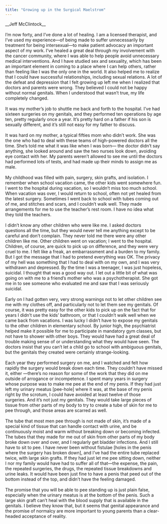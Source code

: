 ```yaml
---
title: "Growing up in the Surgical Maelstrom"
---
```


\_\_Jeff McClintock\_\_<br><br>I&#8217;m now forty, and I&#8217;ve done a lot of healing. I am a licensed therapist, and I&#8217;ve used my experience&#8212;of being made to suffer unnecessarily by treatment for being intersexual&#8212;to make patient advocacy an important aspect of my work. I&#8217;ve healed a great deal through my involvement with the cancer community, where I was able to help people avoid unnecessary medical interventions. And I have studied sex and sexuality, which has been an important element in coming to a place where I can help others, rather than feeling like I was the only one in the world. It also helped me to realize that I could have successful relationships, including sexual relations. A lot of the defeat and depression that I felt growing up left me when I realized that doctors and parents were wrong. They believed I could not be happy without normal genitals. When I understood that wasn&#8217;t true, my life completely changed.<br><br>It was my mother&#8217;s job to shuttle me back and forth to the hospital. I&#8217;ve had sixteen surgeries on my genitals, and they performed ten operations by age ten, pretty regularly once a year. It&#8217;s pretty hard on a father if his son is sexually different, and it&#8217;s still not easy for my father to discuss.<br><br>It was hard on my mother, a typical fifties mom who didn&#8217;t work. She was the one who had to deal with these teams of high-powered doctors all the time. She&#8217;s told me what it was like when I was born&#8212; the doctor didn&#8217;t say anything, she looked around and saw the two nurses look down, avoiding eye contact with her. My parents weren&#8217;t allowed to see me until the doctors had performed lots of tests, and had made up their minds to assign me as male.<br><br>My childhood was filled with pain, surgery, skin grafts, and isolation. I remember when school vacation came, the other kids went somewhere fun. I went to the hospital during vacation, so I wouldn&#8217;t miss too much school. When vacation was over, I would return to school, often not yet healed from the latest surgery. Sometimes I went back to school with tubes coming out of me, and stitches and scars, and I couldn&#8217;t walk well. They made arrangements for me to use the teacher&#8217;s rest room. I have no idea what they told the teachers.<br><br>I didn&#8217;t know any other children who were like me. I asked doctors questions all the time, but they would never tell me anything except to be careful and don&#8217;t complain. They never told me there were any other children like me. Other children went on vacation; I went to the hospital. Children, of course, are quick to pick up on difference, and they were very cruel to me. I felt like a freak, an embarrassment and a burden to my family. But I got the message that I had to pretend everything was OK. The privacy of my hell was something that I had to deal with on my own, and I was very withdrawn and depressed. By the time I was a teenager, I was just hopeless, suicidal. I thought that was a good way out. I let out a little bit of what was going on with me to a friend&#8217;s mother who was a psychotherapist. She got me in to see someone who evaluated me and saw that I was seriously suicidal.<br><br>Early on I had gotten very, very strong warnings not to let other children see me with my clothes off, and particularly not to let them see my genitals. Of course, it was pretty easy for the other kids to pick up on the fact that for years I didn&#8217;t use the kids&#8217; bathroom, or that I couldn&#8217;t walk well when we came back from vacations. I was lucky I didn&#8217;t have to expose my genitals to the other children in elementary school. By junior high, the psychiatrist helped make it possible for me to participate in mandatory gym classes, but not have to shower with other boys. They would have had a great deal of trouble making sense of or understanding what they would have seen. The doctors insist that you can&#8217;t let a child go to school with ambiguous genitals, but the genitals they created were certainly strange-looking.<br><br>Each year they performed surgery on me, and I watched and felt how rapidly the surgery would break down each time. They couldn&#8217;t have missed it, either &#8212;there&#8217;s no reason for some of the work that they did on me outside of arrogance or incompetence. I spent many years in surgery whose purpose was to make me pee at the end of my penis. If they had just left my urinary meatus [pee-hole] where it was, at the base of my penis right by the scrotum, I could have avoided at least twelve of those surgeries. And it&#8217;s not just my genitals. They would take large pieces of tissue from other parts of my body to try to create a tube of skin for me to pee through, and those areas are scarred as well.<br><br>The tube that most men pee through is not made of skin, it&#8217;s made of a special kind of tissue that can handle contact with urine, and be continuously moist and warm without breaking down or becoming infected. The tubes that they made for me out of skin from other parts of my body broke down over and over, and I regularly get bladder infections. And I still have to sit to pee. I have never been without fistulae [holes in the penis where the surgery has broken down], and I&#8217;ve had the entire tube replaced twice, with large skin grafts. If they had just let me pee sitting down, neither I nor my family would have had to suffer all of that&#8212;the expense, the pain, the repeated surgeries, the drugs, the repeated tissue breakdowns and urine leaks. It would have been just fine to have a penis that peed out of the bottom instead of the top, and didn&#8217;t have the feeling damaged.<br><br>The promise that you will be able to pee standing up is just plain false, especially when the urinary meatus is at the bottom of the penis. Such a large skin graft can&#8217;t heal with the blood supply that is available in the genitals. I believe they know that, but it seems that genital appearance and the promise of normalcy are more important to young parents than a clear-headed acceptance of reality.